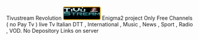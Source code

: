 Tivustream Revolution
<img src="https://github.com/Belfagor2005/TiVuStream/blob/main/usr/lib/enigma2/python/Plugins/Extensions/TivuStream/logo.png">
Enigma2 project
Only Free Channels ( no Pay Tv ) 
live Tv Italian DTT , International , 
Music , News , Sport , Radio , VOD.
No Depository Links on server
